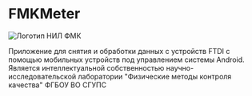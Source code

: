 # FMKMeter
![Логотип НИЛ ФМК](https://fmklab.ru/img/fmk.png)

Приложение для снятия и обработки данных с устройств FTDI с помощью мобильных устройств под управлением системы Android. Является интеллектуальной собственностью научно-исследовательской лаборатории "Физические методы контроля качества" ФГБОУ ВО СГУПС

